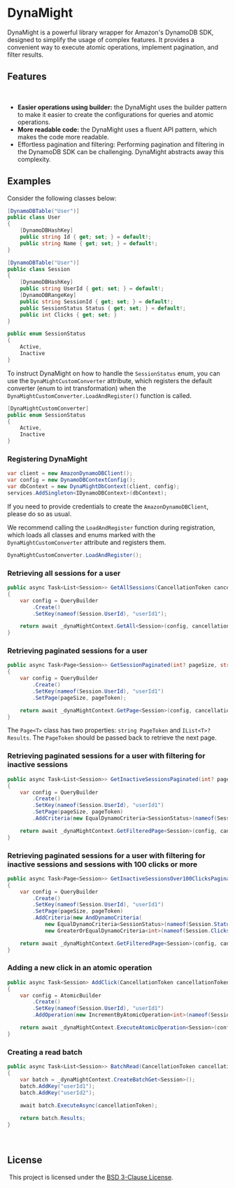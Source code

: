# DynaMight

DynaMight is a powerful library wrapper for Amazon's DynamoDB SDK, designed to simplify the usage of complex features. It provides a convenient way to execute atomic operations, implement pagination, and filter results.
​
## Features
​
- **Easier operations using builder:** the DynaMight uses the builder pattern to make it easier to create the configurations for queries and atomic operations.
- **More readable code:** the DynaMight uses a fluent API pattern, which makes the code more readable.
- Effortless pagination and filtering: Performing pagination and filtering in the DynamoDB SDK can be challenging. DynaMight abstracts away this complexity.

## Examples

Consider the following classes below:

```cs
[DynamoDBTable("User")]
public class User
{
    [DynamoDBHashKey]
    public string Id { get; set; } = default!;
    public string Name { get; set; } = default!;
}

[DynamoDBTable("User")]
public class Session
{
    [DynamoDBHashKey]
    public string UserId { get; set; } = default!;
    [DynamoDBRangeKey]
    public string SessionId { get; set; } = default!;
    public SessionStatus Status { get; set; } = default!;
    public int Clicks { get; set; }
}

public enum SessionStatus
{
    Active,
    Inactive
}
```

To instruct DynaMight on how to handle the `SessionStatus` enum, you can use the `DynaMightCustomConverter` attribute, which registers the default converter (enum to int transformation) when the `DynaMightCustomConverter.LoadAndRegister()` function is called.

```cs
[DynaMightCustomConverter]
public enum SessionStatus
{
    Active,
    Inactive
}
```

### Registering DynaMight

```cs
var client = new AmazonDynamoDBClient();
var config = new DynamoDBContextConfig();
var dbContext = new DynaMightDbContext(client, config);
services.AddSingleton<IDynamoDBContext>(dbContext);
```
If you need to provide credentials to create the `AmazonDynamoDBClient`, please do so as usual.

We recommend calling the `LoadAndRegister` function during registration, which loads all classes and enums marked with the `DynaMightCustomConverter` attribute and registers them.

```cs
DynaMightCustomConverter.LoadAndRegister();
```

### Retrieving all sessions for a user

```cs
public async Task<List<Session>> GetAllSessions(CancellationToken cancellationToken)
{
    var config = QueryBuilder
        .Create()
        .SetKey(nameof(Session.UserId), "userId1");

    return await _dynaMightContext.GetAll<Session>(config, cancellationToken);
}
```

### Retrieving paginated sessions for a user

```cs
public async Task<Page<Session>> GetSessionPaginated(int? pageSize, string? pageToken, CancellationToken cancellationToken)
{
    var config = QueryBuilder
        .Create()
        .SetKey(nameof(Session.UserId), "userId1")
        .SetPage(pageSize, pageToken);

    return await _dynaMightContext.GetPage<Session>(config, cancellationToken);
}
```

The `Page<T>` class has two properties: `string PageToken` and `IList<T>? Results`. The `PageToken` should be passed back to retrieve the next page.

### Retrieving paginated sessions for a user with filtering for inactive sessions

```cs
public async Task<List<Session>> GetInactiveSessionsPaginated(int? pageSize, string? pageToken, CancellationToken cancellationToken)
{
    var config = QueryBuilder
        .Create()
        .SetKey(nameof(Session.UserId), "userId1")
        .SetPage(pageSize, pageToken)
        .AddCriteria(new EqualDynamoCriteria<SessionStatus>(nameof(Session.Status), SessionStatus.Inactive));

    return await _dynaMightContext.GetFilteredPage<Session>(config, cancellationToken);
}
```
### Retrieving paginated sessions for a user with filtering for inactive sessions and sessions with 100 clicks or more

```cs
public async Task<Page<Session>> GetInactiveSessionsOver100ClicksPaginated(int? pageSize, string? pageToken, CancellationToken cancellationToken)
{
    var config = QueryBuilder
        .Create()
        .SetKey(nameof(Session.UserId), "userId1")
        .SetPage(pageSize, pageToken)
        .AddCriteria(new AndDynamoCriteria(
            new EqualDynamoCriteria<SessionStatus>(nameof(Session.Status), SessionStatus.Inactive),
            new GreaterOrEqualDynamoCriteria<int>(nameof(Session.Clicks), 100)));

    return await _dynaMightContext.GetFilteredPage<Session>(config, cancellationToken);
}
```

### Adding a new click in an atomic operation

```cs
public async Task<Session> AddClick(CancellationToken cancellationToken)
{
    var config = AtomicBuilder
        .Create()
        .SetKey(nameof(Session.UserId), "userId1")
        .AddOperation(new IncrementByAtomicOperation<int>(nameof(Session.Clicks), 1));

    return await _dynaMightContext.ExecuteAtomicOperation<Session>(config, cancellationToken);
}
```

### Creating a read batch

```cs
public async Task<List<Session>> BatchRead(CancellationToken cancellationToken)
{
    var batch = _dynaMightContext.CreateBatchGet<Session>();
    batch.AddKey("userId1");
    batch.AddKey("userId2");
    
    await batch.ExecuteAsync(cancellationToken);

    return batch.Results;
}
```
​
## License
​
This project is licensed under the [BSD 3-Clause License](LICENSE).